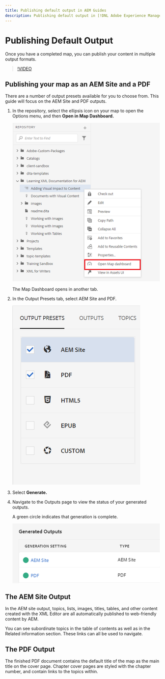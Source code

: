 ```yaml
---
title: Publishing default output in AEM Guides
description: Publishing default output in [!DNL Adobe Experience Manager Guides]
---
```

# Publishing Default Output

Once you have a completed map, you can publish your content in multiple output formats.

>[!VIDEO](https://video.tv.adobe.com/v/336662?quality=12&learn=on)

## Publishing your map as an AEM Site and a PDF

There are a number of output presets available for you to choose from. This guide will focus on the AEM Site and PDF outputs.

1. In the repository, select the ellipsis icon on your map to open the Options menu, and then **Open in Map Dashboard.**

   ![Open in Map Dashboard](images/lesson-9/map-dashboard-with-markings.png)

   The Map Dashboard opens in another tab.

2. In the Output Presets tab, select AEM Site and PDF.

   ![Output Presets](images/lesson-9/pdf-aem.png)

3. Select **Generate.**

4. Navigate to the Outputs page to view the status of your generated outputs.

   A green circle indicates that generation is complete.

   ![Output generation complete](images/lesson-9/green-circle.png)

## The AEM Site Output

In the AEM site output, topics, lists, images, titles, tables, and other content created with the XML Editor are all automatically published to web-friendly content by AEM.

You can see subordinate topics in the table of contents as well as in the Related information section. These links can all be used to navigate.

## The PDF Output

The finished PDF document contains the default title of the map as the main title on the cover page. Chapter cover pages are styled with the chapter number, and contain links to the topics within.
